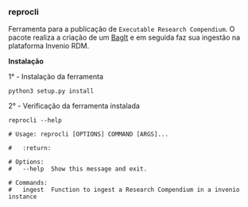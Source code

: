 ### reprocli

Ferramenta para a publicação de `Executable Research Compendium`. O pacote realiza a criação de um [BagIt](https://tools.ietf.org/html/rfc8493) e em seguida faz sua ingestão na plataforma Invenio RDM.

**Instalação**

1° - Instalação da ferramenta
```shell
python3 setup.py install
```

2° - Verificação da ferramenta instalada
```shell
reprocli --help

# Usage: reprocli [OPTIONS] COMMAND [ARGS]...

#   :return:

# Options:
#   --help  Show this message and exit.

# Commands:
#   ingest  Function to ingest a Research Compendium in a invenio instance
```
